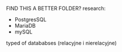 FIND THIS A BETTER FOLDER? research:
 * PostgresSQL
 * MariaDB
 * mySQL
 
 typed of datababses (relacyjne i nierelacyjne)